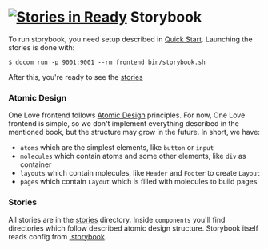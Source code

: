 [![Stories in Ready](https://badge.waffle.io/one-love/storybook.png?label=ready&title=Ready)](https://waffle.io/one-love/storybook)
Storybook
=========
To run storybook, you need setup described in [Quick Start](https://github.com/one-love/one-love/blob/master/doc/quick-start.md).
Launching the stories is done with:
```
$ docom run -p 9001:9001 --rm frontend bin/storybook.sh
```
After this, you're ready to see the [stories](http://localhost:9001)

### Atomic Design
One Love frontend follows [Atomic Design](https://github.com/bradfrost/atomic-design) principles. For now, One Love frontend is 
simple, so we don't implement everything described in the mentioned book, but the structure may grow in the future. In short, we 
have:
* `atoms` which are the simplest elements, like `button` or `input`
* `molecules` which contain atoms and some other elements, like `div` as container
* `layouts` which contain molecules, like `Header` and `Footer` to create `Layout`
* `pages` which contain `Layout` which is filled with molecules to build pages

### Stories
All stories are in the [stories](stories) directory. Inside `components` you'll find directories which follow described 
atomic design structure. Storybook itself reads config from [.storybook](.storybook).
